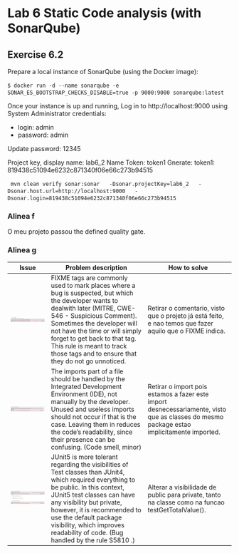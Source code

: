 # Lab 6 Static Code analysis (with SonarQube)

## Exercise 6.2

Prepare a local instance of SonarQube (using the Docker image):
```
$ docker run -d --name sonarqube -e SONAR_ES_BOOTSTRAP_CHECKS_DISABLE=true -p 9000:9000 sonarqube:latest
```

Once your instance is up and running, Log in to http://localhost:9000 using System Administrator credentials:
* login: admin
* password: admin

Update password: 12345

Project key, display name: lab6_2
Name Token: token1
Gnerate:
    token1: 819438c51094e6232c871340f06e66c273b94515

```
 mvn clean verify sonar:sonar   -Dsonar.projectKey=lab6_2   -Dsonar.host.url=http://localhost:9000   -Dsonar.login=819438c51094e6232c871340f06e66c273b94515
 ```

### Alinea f

O meu projeto passou the defined quality gate.

### Alinea g

| Issue                 | Problem description   | How to solve |
| --------------------- |            ---------- | -----        |
| ![](./lab6_2/image1.png)     | FIXME tags are commonly used to mark places where a bug is suspected, but which the developer wants to dealwith later (MITRE, CWE-546 - Suspicious Comment). Sometimes the developer will not have the time or will simply forget to get back to that tag. This rule is meant to track those tags and to ensure that they do not go unnoticed.                     |  Retirar o comentario, visto que o projeto já está feito, e nao temos que fazer aquilo que o FIXME indica.            |
| ![](./lab6_2/image2.png)     | The imports part of a file should be handled by the Integrated Development Environment (IDE), not manually by the developer. Unused and useless imports should not occur if that is the case. Leaving them in reduces the code’s readability, since their presence can be confusing. (Code smell, minor)                       |  Retirar o import pois estamos a fazer este import desnecessariamente, visto que as classes do mesmo package estao implicitamente imported.               |
| ![](./lab6_2/image3.png)    | JUnit5 is more tolerant regarding the visibilities of Test classes than JUnit4, which required everything to be public. In this context, JUnit5 test classes can have any visibility but private, however, it is recommended to use the default package visibility, which improves readability of code. (Bug handled by the rule S5810 .)                       | Alterar a visibilidade de public para private, tanto na classe como na funcao testGetTotalValue().              |